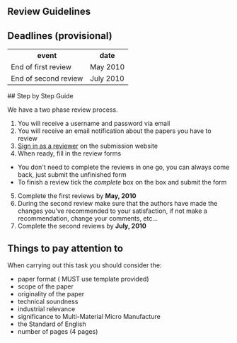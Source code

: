 ## Review Guidelines

## Deadlines (provisional)


<table class="info" style="width:100%;">
<tr><th>event</th><th>date</th></tr>
<tr class="dark  current"><td>End of first review</td><td>May 2010</td></tr> 
<tr class="dark"><td>End of second review</td><td>July 2010</td></tr> 
</table>
<!--break-->
## Step by Step Guide


We have a two phase review process. 

1. You will receive a username and password via email
2. You will receive an email notification about the papers you have to review
3. [Sign in as a reviewer](http://conference.4m-association.org/review/signin.php) on the submission website
4. When ready, fill in the review forms
 * You don't need to complete the reviews in one go, you can always come back, just submit the unfinished form
 * To finish a review tick the *complete* box on the box and submit the form
5. Complete the first reviews by **May, 2010** 
6. During the second review make sure that the authors have made the changes you've recommended to your satisfaction, if not make a recommendation, change your comments, etc...
7. Complete the second reviews by **July, 2010**

## Things to pay attention to


When carrying out this task you should consider the:

* paper format ( MUST use template provided)
* scope of the paper
* originality of the paper
* technical soundness
* industrial relevance
* significance to Multi-Material Micro Manufacture
* the Standard of English
* number of pages (4 pages)